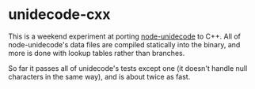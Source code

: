 # unidecode-cxx

This is a weekend experiment at porting [node-unidecode](https://github.com/FGRibreau/node-unidecode) to C++. All of node-unidecode's data files are compiled statically into the binary, and more is done with lookup tables rather than branches.

So far it passes all of unidecode's tests except one (it doesn't handle null characters in the same way), and is about twice as fast.